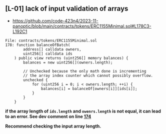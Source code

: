 ## **[L-01] lack of input validation of arrays**

- https://github.com/code-423n4/2023-11-panoptic/blob/main/contracts/tokens/ERC1155Minimal.sol#L178C3-L192C1

```solidity
File: contracts/tokens/ERC1155Minimal.sol
178: function balanceOfBatch(
        address[] calldata owners,
        uint256[] calldata ids
    ) public view returns (uint256[] memory balances) {
        balances = new uint256[](owners.length);

        // Unchecked because the only math done is incrementing
        // the array index counter which cannot possibly overflow.
        unchecked {
            for (uint256 i = 0; i < owners.length; ++i) {
                balances[i] = balanceOf[owners[i]][ids[i]];
            }
        }
    }
```

**if the array length of `ids.length` and `owenrs.length` is not equal, it can lead to an error. See dev comment on line [174](**https://github.com/code-423n4/2023-11-panoptic/blob/main/contracts/tokens/ERC1155Minimal.sol#L174**)**

**Recommend checking the input array length.**